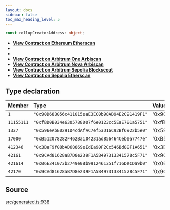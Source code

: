 ```yaml
---
layout: docs
sidebar: false
toc_max_heading_level: 5
---
```


```ts
const rollupCreatorAddress: object;
```

- [__View Contract on Ethereum Etherscan__](https://etherscan.io/address/0x90d68b056c411015eae3ec0b98ad94e2c91419f1)
-
-
- [__View Contract on Arbitrum One Arbiscan__](https://arbiscan.io/address/0x9CAd81628aB7D8e239F1A5B497313341578c5F71)
- [__View Contract on Arbitrum Nova Arbiscan__](https://nova.arbiscan.io/address/0x9CAd81628aB7D8e239F1A5B497313341578c5F71)
- [__View Contract on Arbitrum Sepolia Blockscout__](https://sepolia-explorer.arbitrum.io/address/0x06E341073b2749e0Bb9912461351f716DeCDa9b0)
- [__View Contract on Sepolia Etherscan__](https://sepolia.etherscan.io/address/0xfbd0b034e6305788007f6e0123cc5eae701a5751)

## Type declaration

| Member | Type | Value |
| :------ | :------ | :------ |
| `1` | `"0x90D68B056c411015eaE3EC0b98AD94E2C91419F1"` | '0x90D68B056c411015eaE3EC0b98AD94E2C91419F1' |
| `11155111` | `"0xfBD0B034e6305788007f6e0123cc5EaE701a5751"` | '0xfBD0B034e6305788007f6e0123cc5EaE701a5751' |
| `1337` | `"0x596eAbE0291D4cdAfAC7ef53D16C92Bf6922b5e0"` | '0x596eAbE0291D4cdAfAC7ef53D16C92Bf6922b5e0' |
| `17000` | `"0xB512078282F462Ba104231ad856464Ceb0a7747e"` | '0xB512078282F462Ba104231ad856464Ceb0a7747e' |
| `412346` | `"0x3BaF9f08bAD68869eEdEa90F2Cc546Bd80F1A651"` | '0x3BaF9f08bAD68869eEdEa90F2Cc546Bd80F1A651' |
| `42161` | `"0x9CAd81628aB7D8e239F1A5B497313341578c5F71"` | '0x9CAd81628aB7D8e239F1A5B497313341578c5F71' |
| `421614` | `"0x06E341073b2749e0Bb9912461351f716DeCDa9b0"` | '0x06E341073b2749e0Bb9912461351f716DeCDa9b0' |
| `42170` | `"0x9CAd81628aB7D8e239F1A5B497313341578c5F71"` | '0x9CAd81628aB7D8e239F1A5B497313341578c5F71' |

## Source

[src/generated.ts:938](https://github.com/OffchainLabs/arbitrum-orbit-sdk/blob/cfcbd32d6879cf7817a33b24f062a0fd879ea257/src/generated.ts#L938)
